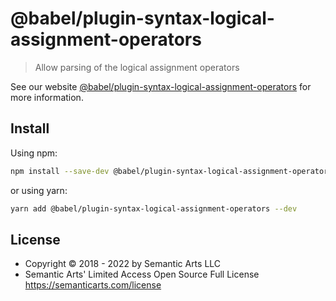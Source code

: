 # @babel/plugin-syntax-logical-assignment-operators

> Allow parsing of the logical assignment operators

See our website [@babel/plugin-syntax-logical-assignment-operators](https://babeljs.io/docs/en/next/babel-plugin-syntax-logical-assignment-operators.html) for more information.

## Install

Using npm:

```sh
npm install --save-dev @babel/plugin-syntax-logical-assignment-operators
```

or using yarn:

```sh
yarn add @babel/plugin-syntax-logical-assignment-operators --dev
```

## License

- Copyright © 2018 - 2022 by Semantic Arts LLC
- Semantic Arts' Limited Access Open Source Full License https://semanticarts.com/license
